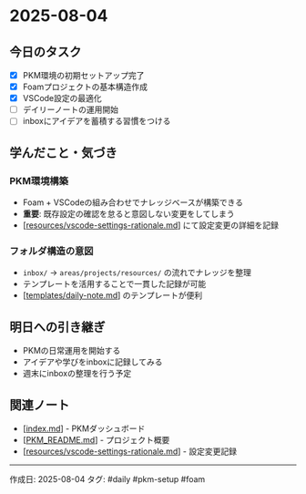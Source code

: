 # 2025-08-04

## 今日のタスク
- [x] PKM環境の初期セットアップ完了
- [x] Foamプロジェクトの基本構造作成
- [x] VSCode設定の最適化
- [ ] デイリーノートの運用開始
- [ ] inboxにアイデアを蓄積する習慣をつける

## 学んだこと・気づき

### PKM環境構築
- Foam + VSCodeの組み合わせでナレッジベースが構築できる
- **重要**: 既存設定の確認を怠ると意図しない変更をしてしまう
- [[resources/vscode-settings-rationale.md]] にて設定変更の詳細を記録

### フォルダ構造の意図
- `inbox/` → `areas/projects/resources/` の流れでナレッジを整理
- テンプレートを活用することで一貫した記録が可能
- [[templates/daily-note.md]] のテンプレートが便利

## 明日への引き継ぎ
- PKMの日常運用を開始する
- アイデアや学びをinboxに記録してみる
- 週末にinboxの整理を行う予定

## 関連ノート
- [[index.md]] - PKMダッシュボード  
- [[PKM_README.md]] - プロジェクト概要
- [[resources/vscode-settings-rationale.md]] - 設定変更記録

---
作成日: 2025-08-04
タグ: #daily #pkm-setup #foam


[//begin]: # "Autogenerated link references for markdown compatibility"
[resources/vscode-settings-rationale.md]: ../resources/vscode-settings-rationale.md "VSCode Settings for PKM - 設定理由と議論"
[templates/daily-note.md]: ../templates/daily-note.md "{{date}}"
[index.md]: ../docs/index.md "Using Foam"
[PKM_README.md]: ../PKM_README.md "Personal Knowledge Management with Foam"
[//end]: # "Autogenerated link references"

